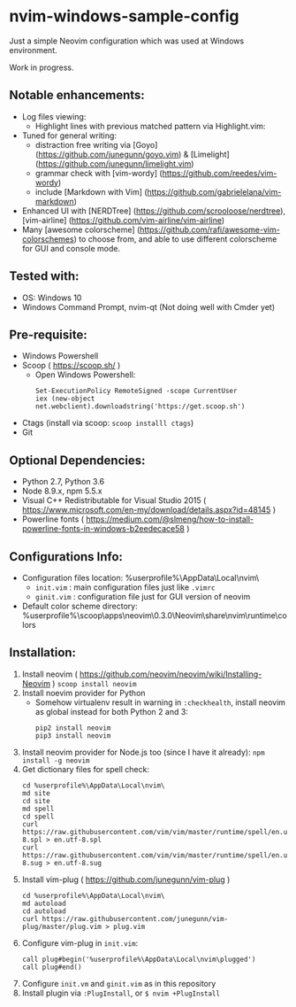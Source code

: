 nvim-windows-sample-config
===========================

Just a simple Neovim configuration which was used at Windows environment.

Work in progress.

Notable enhancements:
----------------------
- Log files viewing:
    - Highlight lines with previous matched pattern via Highlight.vim: <C-h><C-j>
- Tuned for general writing:
    - distraction free writing via [Goyo] (https://github.com/junegunn/goyo.vim) & [Limelight] (https://github.com/junegunn/limelight.vim)
    - grammar check with [vim-wordy] (https://github.com/reedes/vim-wordy)
    - include [Markdown with Vim] (https://github.com/gabrielelana/vim-markdown)
- Enhanced UI with [NERDTree] (https://github.com/scrooloose/nerdtree), [vim-airline] (https://github.com/vim-airline/vim-airline)    
- Many [awesome colorscheme] (https://github.com/rafi/awesome-vim-colorschemes) to choose from, and able to use different colorscheme for GUI and console mode. 

Tested with:
---------------
- OS: Windows 10
- Windows Command Prompt, nvim-qt (Not doing well with Cmder yet)

Pre-requisite:
-----------------
- Windows Powershell
- Scoop ( https://scoop.sh/ )
    - Open Windows Powershell:
        ```console
        Set-ExecutionPolicy RemoteSigned -scope CurrentUser
        iex (new-object net.webclient).downloadstring('https://get.scoop.sh')
        ```
- Ctags (install via scoop: `scoop installl ctags`)
- Git 

Optional Dependencies:
-----------------------
- Python 2.7, Python 3.6
- Node 8.9.x, npm 5.5.x
- Visual C++ Redistributable for Visual Studio 2015 ( https://www.microsoft.com/en-my/download/details.aspx?id=48145 )
- Powerline fonts ( https://medium.com/@slmeng/how-to-install-powerline-fonts-in-windows-b2eedecace58 )

Configurations Info:
---------------------
- Configuration files location: %userprofile%\AppData\Local\nvim\
    - `init.vim` : main configuration files just like `.vimrc`
    - `ginit.vim` : configuration file just for GUI version of neovim
- Default color scheme directory: %userprofile%\scoop\apps\neovim\0.3.0\Neovim\share\nvim\runtime\colors

Installation:
--------------
1. Install neovim ( https://github.com/neovim/neovim/wiki/Installing-Neovim )
    `scoop install neovim`
2. Install noevim provider for Python
    - Somehow virtualenv result in warning in `:checkhealth`, install neovim as global instead for both Python 2 and 3:
        ```console
        pip2 install neovim
        pip3 install neovim
        ```
3. Install neovim provider for Node.js too (since I have it already): `npm install -g neovim`
4. Get dictionary files for spell check:
    ```console
    cd %userprofile%\AppData\Local\nvim\
    md site
    cd site
    md spell
    cd spell
    curl https://raw.githubusercontent.com/vim/vim/master/runtime/spell/en.utf-8.spl > en.utf-8.spl
    curl https://raw.githubusercontent.com/vim/vim/master/runtime/spell/en.utf-8.sug > en.utf-8.sug
    ```
5. Install vim-plug ( https://github.com/junegunn/vim-plug )
    ```console
    cd %userprofile%\AppData\Local\nvim\
    md autoload
    cd autoload
    curl https://raw.githubusercontent.com/junegunn/vim-plug/master/plug.vim > plug.vim
    ```
6. Configure vim-plug in `init.vim`:
    ```
    call plug#begin('%userprofile%\AppData\Local\nvim\plugged')
    call plug#end()
    ```
7. Configure `init.vm` and `ginit.vim` as in this repository
8. Install plugin via `:PlugInstall`, or `$ nvim +PlugInstall`
